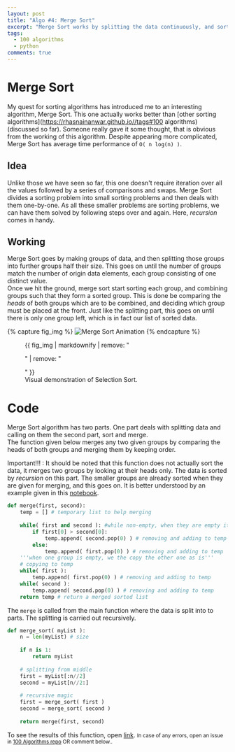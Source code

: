 ```yaml
---
layout: post
title: "Algo #4: Merge Sort"
excerpt: "Merge Sort works by splitting the data continuously, and sorting only two terms at a time. It has O(n log(n)) time complexity."
tags: 
  - 100 algorithms
  - python
comments: true
---
```


# Merge Sort
My quest for sorting algorithms has introduced me to an interesting algorithm, Merge Sort. This one actually works better than [other sorting algorithms](https://rhasnainanwar.github.io//tags#100 algorithms) (discussed so far). Someone really gave it some thought, that is obvious from the working of this algorithm. Despite appearing more complicated, Merge Sort has average time performance of `O( n log(n) )`.

## Idea
Unlike those we have seen so far, this one doesn't require iteration over all the values followed by a series of comparisons and swaps. Merge Sort divides a sorting problem into small sorting problems and then deals with them one-by-one. As all these smaller problems are sorting problems, we can have them solved by following steps over and again. Here, _recursion_ comes in handy.

## Working
Merge Sort goes by making groups of data, and then splitting those groups into further groups half their size. This goes on until the number of groups match the number of origin data elements, each group consisting of one distinct value. <br />
Once we hit the ground, merge sort start sorting each group, and combining groups such that they form a sorted group. This is done be comparing the _heads_ of both groups which are to be combined, and deciding which group must be placed at the front. Just like the splitting part, this goes on until there is only one group left, which is in fact our list of sorted data. <br />

{% capture fig_img %}
![Merge Sort Animation](https://68.media.tumblr.com/7229e988edf3eb8ce5c45d8aa3a2d979/tumblr_oj9l2ypNwL1w0dccho1_1280.gif)
{% endcapture %}
<figure>
  {{ fig_img | markdownify | remove: "<p>" | remove: "</p>" }}
  <figcaption>Visual demonstration of Selection Sort.</figcaption>
</figure>

# Code
Merge Sort algorithm has two parts. One part deals with splitting data and calling on them the second part, sort and merge.<br />
The function given below merges any two given groups by comparing the heads of both groups and merging them by keeping order. <br />

Important!!!
: It should be noted that this function does not actually sort the data, it merges two groups by looking at their heads only. The data is sorted by _recursion_ on this part. The smaller groups are already sorted when they are given for merging, and this goes on. It is better understood by an example given in this [notebook](https://github.com/rhasnainanwar/100_days_of_algorithms/blob/master/Algo_04_-_Merge_Sort.ipynb).

```python
def merge(first, second):
    temp = [] # temporary list to help merging
    
    while( first and second ): #while non-empty, when they are empty it means there is nothing to compare
        if first[0] > second[0]:
            temp.append( second.pop(0) ) # removing and adding to temp
        else:
            temp.append( first.pop(0) ) # removing and adding to temp
    '''when one group is empty, we the copy the other one as is'''
    # copying to temp
    while( first ):
        temp.append( first.pop(0) ) # removing and adding to temp
    while( second ):
        temp.append( second.pop(0) ) # removing and adding to temp
    return temp # return a merged sorted list
```
The `merge` is called from the main function where the data is split into to parts. The splitting is carried out recursively.
```python
def merge_sort( myList ):
    n = len(myList) # size
    
    if n is 1:
        return myList
    
    # splitting from middle
    first = myList[:n//2]
    second = myList[n//2:]
    
    # recursive magic
    first = merge_sort( first )
    second = merge_sort( second )
    
    return merge(first, second)
```
To see the results of this function, open [link](https://github.com/rhasnainanwar/100_days_of_algorithms/blob/master/Algo_04_-_Merge_Sort.ipynb).
<small>In case of any errors, open an issue in [100 Algorithms repo](https://github.com/rhasnainanwar/100_days_of_algorithms/issues/new) OR comment below..</small>